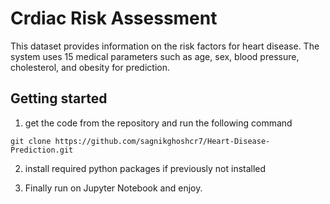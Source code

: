 # Crdiac Risk Assessment
This dataset provides information on the risk factors for heart disease.
The system uses 15 medical parameters such as age, sex, blood pressure, cholesterol, and obesity for prediction.

## Getting started

1. get the code from the repository and run the following command
```
git clone https://github.com/sagnikghoshcr7/Heart-Disease-Prediction.git
```
2. install required python packages if previously not installed

3. Finally run on Jupyter Notebook and enjoy.
